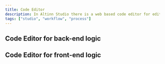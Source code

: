 ```yaml
---
title: Code Editor
description: In Altinn Studio there is a web based code editor for editing front-end and back-end logic
tags: ["studio", "workflow", "process"]
---
```



## Code Editor for back-end logic


## Code Editor for front-end logic










